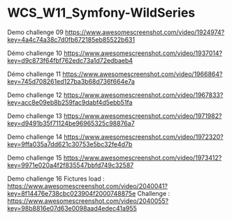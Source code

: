 # WCS_W11_Symfony-WildSeries

Demo challenge 09
https://www.awesomescreenshot.com/video/1924974?key=4a4c74a38c7d0fb672185eb85522b631

Démo challenge 10
https://www.awesomescreenshot.com/video/1937014?key=d9c873f64fbf762edc73a1d72edbaeb4

Démo challenge 11 
https://www.awesomescreenshot.com/video/1966864?key=745d708261ed127ba3b68d736f664e7a

Demo challenge 12 
https://www.awesomescreenshot.com/video/1967833?key=acc8e09eb8b259fac9dabf4d5ebb51fa

Demo challenge 13 
https://www.awesomescreenshot.com/video/1971982?key=d9491b35f71124be96965325c98876a7

Demo challenge 14 
https://www.awesomescreenshot.com/video/1972320?key=9ffa035a7dd621c30753e5bc32fe4d7b

Demo challenge 15
https://www.awesomescreenshot.com/video/1973412?key=9971e020a4f2f835547bbfd749c32587

Demo challenge 16
    Fictures load : https://www.awesomescreenshot.com/video/2040041?key=8f14476e738cbc023904f2000748875e
    Challenge : https://www.awesomescreenshot.com/video/2040055?key=98b8816e07d63e0098aad4edec41a955

